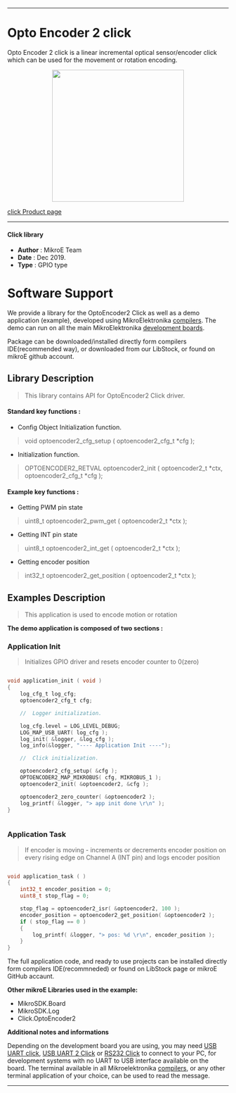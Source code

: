 
---
# Opto Encoder 2 click

Opto Encoder 2 click is a linear incremental optical sensor/encoder click which can be used for the movement or rotation encoding.

<p align="center">
  <img src="https://download.mikroe.com/images/click_for_ide/optoencoder2_click.png" height=300px>
</p>

[click Product page](<https://www.mikroe.com/opto-encoder-2-click>)

---


#### Click library 

- **Author**        : MikroE Team
- **Date**          : Dec 2019.
- **Type**          : GPIO type


# Software Support

We provide a library for the OptoEncoder2 Click 
as well as a demo application (example), developed using MikroElektronika 
[compilers](https://shop.mikroe.com/compilers). 
The demo can run on all the main MikroElektronika [development boards](https://shop.mikroe.com/development-boards).

Package can be downloaded/installed directly form compilers IDE(recommended way), or downloaded from our LibStock, or found on mikroE github account. 

## Library Description

> This library contains API for OptoEncoder2 Click driver.

#### Standard key functions :

- Config Object Initialization function.
> void optoencoder2_cfg_setup ( optoencoder2_cfg_t *cfg ); 
 
- Initialization function.
> OPTOENCODER2_RETVAL optoencoder2_init ( optoencoder2_t *ctx, optoencoder2_cfg_t *cfg );


#### Example key functions :

- Getting PWM pin state
> uint8_t optoencoder2_pwm_get ( optoencoder2_t *ctx );
 
- Getting INT pin state
> uint8_t optoencoder2_int_get ( optoencoder2_t *ctx );

- Getting encoder position
> int32_t optoencoder2_get_position ( optoencoder2_t *ctx );

## Examples Description

> This application is used to encode motion or rotation

**The demo application is composed of two sections :**

### Application Init 

> Initializes GPIO driver and resets encoder counter to 0(zero)

```c

void application_init ( void )
{
    log_cfg_t log_cfg;
    optoencoder2_cfg_t cfg;

    //  Logger initialization.

    log_cfg.level = LOG_LEVEL_DEBUG;
    LOG_MAP_USB_UART( log_cfg );
    log_init( &logger, &log_cfg );
    log_info(&logger, "---- Application Init ----");

    //  Click initialization.

    optoencoder2_cfg_setup( &cfg );
    OPTOENCODER2_MAP_MIKROBUS( cfg, MIKROBUS_1 );
    optoencoder2_init( &optoencoder2, &cfg );

    optoencoder2_zero_counter( &optoencoder2 );
    log_printf( &logger, "> app init done \r\n" );
}
  
```

### Application Task

> If encoder is moving - increments or decrements encoder position on every rising edge on Channel A (INT pin) and logs encoder position

```c

void application_task ( )
{
    int32_t encoder_position = 0;
    uint8_t stop_flag = 0;

    stop_flag = optoencoder2_isr( &optoencoder2, 100 );
    encoder_position = optoencoder2_get_position( &optoencoder2 );
    if ( stop_flag == 0 )
    {
        log_printf( &logger, "> pos: %d \r\n", encoder_position );
    }
}  

```

The full application code, and ready to use projects can be  installed directly form compilers IDE(recommneded) or found on LibStock page or mikroE GitHub accaunt.

**Other mikroE Libraries used in the example:** 

- MikroSDK.Board
- MikroSDK.Log
- Click.OptoEncoder2

**Additional notes and informations**

Depending on the development board you are using, you may need 
[USB UART click](https://shop.mikroe.com/usb-uart-click), 
[USB UART 2 Click](https://shop.mikroe.com/usb-uart-2-click) or 
[RS232 Click](https://shop.mikroe.com/rs232-click) to connect to your PC, for 
development systems with no UART to USB interface available on the board. The 
terminal available in all Mikroelektronika 
[compilers](https://shop.mikroe.com/compilers), or any other terminal application 
of your choice, can be used to read the message.



---
